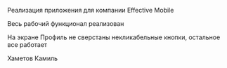 Реализация приложения для компании Effective Mobile

Весь рабочий функционал реализован

На экране Профиль не сверстаны некликабельные кнопки, остальное все работает

Хаметов Камиль
